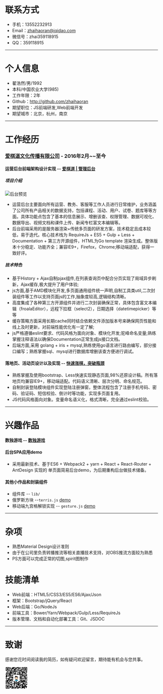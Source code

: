 # 联系方式

- 手机：13552232913 
- Email：zhaihaoran@iqidao.com 
- 微信号：zhai359118915
- QQ：359118915

---

# 个人信息

 - 翟浩然/男/1992 
 - 本科/中国农业大学(985)
 - 工作年限：2年
 - Github：http://github.com/zhaihaoran
 - 期望职位：JS前端研发,Web前端开发
 - 期望城市：北京，杭州，南京

---

# 工作经历

### [爱棋道文化传播有限公司](http://www.iqidao.com) - 2016年2月~~至今

#### 运营后台前端架构设计实现  -- [爱棋道 | 管理后台](http://www.iqidao.com/admin001/)

##### 项目介绍

![后台预览](https://github.com/zhaihaoran/resume/docs/image/admin-2.jpg)

* 运营后台主要面向所有运营、教务、客服等工作人员进行日常维护，业务涵盖了公司所有产品相关的数据支持，包括课程、活动、用户、试卷、题库等等方面。具体功能点包含了基本的信息展示、增删该查、权限管理、数据可视化、数据导出、视频文档和课件上传、新闻专栏富文本编辑等。
* 后台前端采用的是服务器渲染+传统多页面的研发方案，技术稳定且成本较低，易于迭代。核心技术栈为 RequireJs + ES5 + Gulp + Less + Documentation + 第三方开源组件，HTML为Go template 渲染生成。整体版本十分稳定、功能齐全；兼容IE9+，Firefox，Chrome;移动端适配，获得一致好评。

##### 技术特色

* 基于History + Ajax自制pjax组件,在列表查询页中配合分页实现了局域异步刷新，Ajax缓存,极大提升了用户体验;
* js方面,基于AMD模块化开发,多页面通用组件统一声明,自制工具类util,二次封装组件等工作以支持页面js的工作,抽象度较高,逻辑结构清晰。
* 高度集成了各种第三方开源组件并进行二次封装确保正常，具体包含富文本编辑（froalaEditor），远程下拉框（select2），日期选择（datetimepicker）等等
* 缓存策略方面采用长期cache同时结合依赖文件添加版本号来确保网页性能和线上及时更新，对前端性能优化有一定了解;
* js严格遵循eslint要求、代码风格为面向对象、模块化开发;驼峰命名变量;熟练掌握注释语法以确保Documentation正常生成js接口文档。
* 后端方面,采用 golang + iris + mysql,熟练使用go语言进行路由编写，部分接口编写；熟练掌握sql、mysql进行数据库增删该查方便进行调试。

#### 落地页、活动页设计以及实现 -- [快速涨棋，突破瓶颈](http://www.iqidao.com/static/html/baidu/index.html)

* 熟练掌握及使用bootstrap、Less快速实现静态页面,98%还原设计稿。所有落地页均兼容IE9+，移动端适配。代码语义清晰、层次分明、命名规范。 
* 自制封装登陆模块组件实现登陆注册弹窗，整体流程包含了注册手机号码、密码、验证码、短信校验、倒计时等功能，实现多页面复用。
* JS代码风格面向对象。变量命名语义化，格式清晰，完全通过eslint校验。

---

# 兴趣作品 

#### 数独游戏  -- [数独游戏](https://zhaihaoran.github.io/resume/)

#### 后台SPA应用demo

* 采用最新技术、基于ES6 + Webpack2 + yarn + React + React-Router + AntDesign 实现的 单页面简易后台demo，为后期重构后台做技术储备。

#### 其他小作品和封装组件

* 组件库 -- `lib/`
* 俄罗斯方块 --`terris.js` [demo](https://zhaihaoran.github.io/resume/terris.html)
* 移动端九宫格解锁实现 -- `gesture.js` [demo](https://zhaihaoran.github.io/resume/unlock.html)

---

# 杂项

 - 熟悉Material Design设计准则 
 - 由于在公司里负责转播推流等相关直播技术支持，对OBS推流方面较为熟悉
 - PS方面可以完成正常的切图,spirit图制作

# 技能清单

 - Web前端：HTML5/CSS3/ES5/ES6/Ajax/Json
 - 框架：Bootstrap/jQuery/React
 - Web后端：Go/NodeJs
 - 前端工具：Bower/Yarn/Webpack/Gulp/Less/RequireJs
 - 版本管理、文档和自动化部署工具：Git、JSDOC

---

# 致谢

感谢您花时间阅读我的简历，如有疑问欢迎留言，期待能有机会与您共事。

<img src="docs/image/qrcode.png" width="75">

